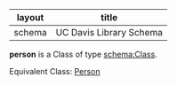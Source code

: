 | layout| title |
| ------------- |:-------------:|
| schema     | UC Davis Library Schema     |

**person** is a Class of type [schema:Class](http://schema.org/Class). <br /> 

Equivalent Class: [Person](http://vivoweb.org/ontology/core#Person)<br /> 

